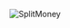 ![SplitMoney](https://github.com/Bhavin-Pathak/Flutter-Projects/assets/105209903/743b347e-dff9-4ea7-b566-13f6ae8ee45e)

